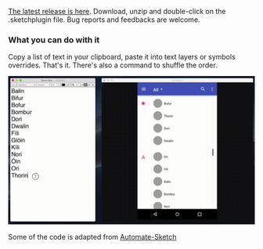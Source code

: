 [The latest release is here](https://github.com/Saint-loup/data-from-clipboard/releases/latest/download/data-from-clipboard.sketchplugin.zip). Download, unzip and double-click on the .sketchplugin file. Bug reports and feedbacks are welcome.


### What you can do with it

Copy a list of text in your clipboard, paste it into text layers or symbols overrides. That's it. There's also a command to shuffle the order.

![](https://raw.githubusercontent.com/Saint-loup/data-from-clipboard/master/assets/de%CC%81mo%20data%20from%20clipboard.gif)

Some of the code is adapted from [Automate-Sketch](https://github.com/Ashung/Automate-Sketch/blob/master/automate-sketch.sketchplugin/Contents/Sketch/Data/Supply_Data.js)
